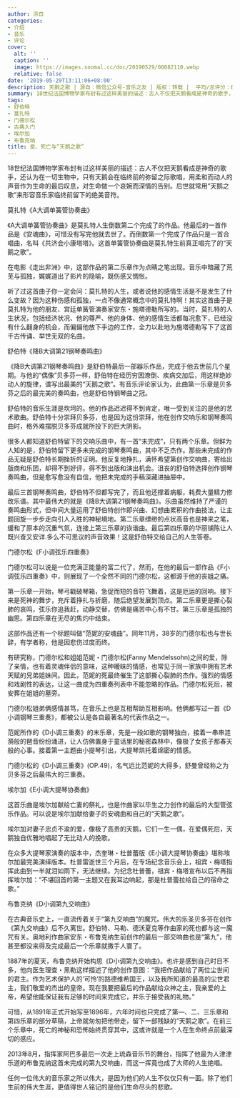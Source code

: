 ```yaml
---
author: 凉白
categories:
- 介绍
- 音乐
- 评论
cover:
  alt: ''
  caption: ''
  image: https://images.soomal.cc/doc/20190529/00082110.webp
  relative: false
date: '2019-05-29T13:11:06+08:00'
description: 天鹅之歌 | 源自：微信公众号-音乐之友 | 版权：转载 |  平均/总评分：00.00/0
summary: 18世纪法国博物学家布封有过这样美丽的描述：古人不仅把天鹅看成是神奇的歌手，还认为在一切生物中，只有天鹅会在临终前的弥留之际歌唱，用柔和而动人的声音作为生命的最后叹息，对生命做一个哀婉而深情的告别。后世就常用“天鹅之歌”来形容音乐家临终前留下的绝美音符……
tags:
- 舒伯特
- 莫扎特
- 门德尔松
- 古典入门
- 埃尔加
- 布鲁克纳
title: 爱、死亡与“天鹅之歌”
---
```


18世纪法国博物学家布封有过这样美丽的描述：古人不仅把天鹅看成是神奇的歌手，还认为在一切生物中，只有天鹅会在临终前的弥留之际歌唱，用柔和而动人的声音作为生命的最后叹息，对生命做一个哀婉而深情的告别。后世就常用“天鹅之歌”来形容音乐家临终前留下的绝美音符。

莫扎特《A大调单簧管协奏曲》

《A大调单簧管协奏曲》是莫扎特人生倒数第二个完成了的作品。他最后的一首作品是《安魂曲》，可惜没有写完他就去世了。而倒数第一个完成了作品只是一首合唱曲，名叫《共济会小康塔塔》。这首单簧管协奏曲是莫扎特生前真正唱完了的“天鹅之歌”。

在电影《走出非洲》中，这部作品的第二乐章作为点睛之笔出现。音乐中暗藏了荒芜与孤独，娓娓道出了影片的隐喻，既伤感又惆怅。

听了过这首曲子你一定会问：莫扎特的人生，或者说他的感情生活是不是发生了什么变故？因为这种伤感和孤独，一点不像通常概念中的莫扎特啊！其实这首曲子是莫扎特为他的朋友、宫廷单簧管演奏家安东・施塔德勒所写的。当时，莫扎特的人生状况，包括经济状况、他的尊严、他的身体、他的感情生活都每况愈下，已经没有什么翻身的机会，而偏偏他放下手边的工作，全力以赴地为施塔德勒写下了这首千古传诵、举世无双的名曲。

舒伯特《降B大调第21钢琴奏鸣曲》

《降B大调第21钢琴奏鸣曲》是舒伯特最后一部器乐作品，完成于他去世前几个星期。与他的“偶像”贝多芬一样，舒伯特在经历穷困潦倒、疾病交加后，用这样绝妙动人的旋律，谱写出最美的“天鹅之歌”。有音乐评论家认为，此曲第一乐章是贝多芬之后的最完美的奏鸣曲，也是舒伯特钢琴曲之冠。

舒伯特的音乐生涯是坎坷的。他的作品迟迟得不到肯定，唯一受到关注的是他的艺术歌曲。舒伯特十分崇拜贝多芬，也是因为这份崇拜，他在创作交响乐和钢琴奏鸣曲时，格外难摆脱贝多芬成就所投下的巨大阴影。

很多人都知道舒伯特留下的交响乐曲中，有一首“未完成”，只有两个乐章。但鲜为人知的是，舒伯特留下更多未完成的钢琴奏鸣曲，其中不乏杰作。那些未完成的作品无疑是舒伯特长期挫折的证明。他反复地挣扎，满怀希望第创作交响曲，寄给出版商和乐团，却得不到好评，得不到出版和演出机会。沮丧的舒伯特选择创作钢琴奏鸣曲，但是愈写愈没有自信，他把未完成的手稿深藏进抽屉中。

最后三首钢琴奏鸣曲，舒伯特不但都写完了，而且他还撑着病躯，耗费大量精力修改乐谱。其中最伟大的就是《降B大调第21钢琴奏鸣曲》。乐曲虽然维持了严谨的奏鸣曲形式，但中间大量运用了舒伯特创作即兴曲、幻想曲累积的作曲技法，让主题回旋一步步走向引人入胜的神秘境地。第二乐章缥缈的点状高音也是神来之笔，缓和了原本的沉重气氛，连接上第三乐章的诙谐曲。最后第四乐章的华丽铺陈让人既兴奋又安详.多么不可思议的声音效果！这是舒伯特交给自己的人生答卷。

门德尔松《F小调弦乐四重奏》

门德尔松可以说是一位充满正能量的富二代了，然而，在他的最后一部作品《F小调弦乐四重奏》中，则展现了一个全然不同的门德尔松，这都源于他的丧姐之痛。

第一乐章一开始，琴弓戳破琴箱，急促而短的音符飞舞着，这是厄运的回响。接下来是死神的舞步，充斥着挣扎与折磨，随后绝望发展到顶点。第二乐章更是撕心裂肺的哀鸣，弦乐你追我赶，动静交替，仿佛是痛苦中心有不甘。第三乐章是孤独的幽思。第四乐章在无尽的焦灼中结束。

这部作品还有一个标题叫做“范妮的安魂曲”。同年11月，38岁的门德尔松也与世长辞，有学者称，他是因悲伤过度而终。

有研究称，门德尔松和姐姐范妮・门德尔松(Fanny Mendelssohn)之间的爱，除了亲情，也有着灵魂伴侣的意味，这种暧昧的情感，也常见于同一家族中拥有艺术天赋的兄弟姐妹间。因此，范妮的死最终催生了这部撕心裂肺的杰作。强烈的情感和戏剧性的表达，让这一曲成为四重奏列表中不能忽略的作品。门德尔松死后，被安葬在姐姐的墓旁。

门德尔松姐弟俩感情甚笃，在音乐上也是互相帮助互相影响。他俩都写过一首《D小调钢琴三重奏》，都被公认是各自最著名的代表作品之一。

范妮所作的《D小调三重奏》的末乐章，先是一段如歌的钢琴独白，接着一串串涟漪般的琶音纷纷涌进，让人仿佛置身于童话里的秘密森林中，像极了女孩子那春天般的心事。接着第一主题由小提琴引出，大提琴烘托着绵密的情感。

门德尔松的《D小调三重奏》(OP.49)，名气远比范妮的大得多，舒曼曾经称之为贝多芬之后最伟大的三重奏。

埃尔加《E小调大提琴协奏曲》

这首乐曲是埃尔加献给亡妻的祭礼，也是作曲家以毕生之力创作的最后的大型管弦乐作品。可以说是埃尔加献给妻子的安魂曲和自己的“天鹅之歌”。

埃尔加对妻子忠贞不渝的爱，像极了高贵的天鹅，它们一生一偶，在爱偶死后，天鹅独自优雅地唱起了无比动人的挽歌。

在众多大提琴家演奏的版本中，杰奎琳・杜普蕾版《E小调大提琴协奏曲》堪称埃尔加最完美演绎版本。杜普雷逝世三个月后，在专场纪念音乐会上，祖宾・梅塔指挥此曲到一半就泪如雨下，无法继续。为纪念杜普蕾，祖宾・梅塔宣布以后不再指挥埃尔加：“不堪回首的第一主题又在我耳边响起，那是杜普蕾拉给自己的宿命之歌。”

布鲁克纳《D小调第九交响曲》

在古典音乐史上，一直流传着关于“第九交响曲”的魔咒。伟大的乐圣贝多芬在创作《第九交响曲》后不久离世。舒伯特、马勒、德沃夏克等作曲家的死也都与这一魔咒有关。奥地利作曲家安东・布鲁克纳生前创作的最后一部交响曲也是“第九”，他甚至都没来得及完成最后一个乐章就撒手人寰了。

1887年的夏天，布鲁克纳开始构思《D小调第九交响曲》。也许是感到自己时日不多，他向医生理查・黑勒这样描述了他的创作意图：“我把作品献给了两位尘世间的君主。作为艺术保护人的‘可怜’的路德维希国王，以及我所知道的最高的尘世君主，我们敬爱的杰出的皇帝。现在我要把最后的作品献给众神之主，我亲爱的上帝，希望他能保证我有足够的时间来完成它，并乐于接受我的礼物。”

可惜，从1891年正式开始写至1896年，六年时间也只完成了第―、二、三乐章和第四乐章的部分草稿，上帝就匆匆把他带走，留下一部残缺的“天鹅之歌”。在前三个乐章中，死亡的神秘和恐怖始终贯穿其中，这或许就是一个人在生命终点前最深切的感应。

2013年8月，指挥家阿巴多最后一次走上琉森音乐节的舞台，指挥了他最为人津津乐道的布鲁克纳这首未完成的第九交响曲，而这一挥竟也成了大师的人生绝唱。

任何一位伟大的音乐家之所以伟大，是因为他们的人生不仅仅只有一面。除了他们生前的伟大生涯，更值得世人铭记的是他们生命尽头的悲歌。